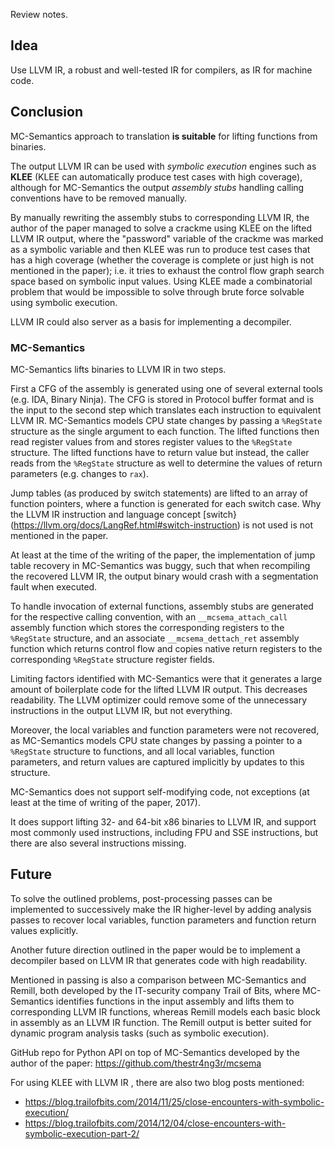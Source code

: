 Review notes.

## Idea

Use LLVM IR, a robust and well-tested IR for compilers, as IR for machine code.

## Conclusion

MC-Semantics approach to translation **is suitable** for lifting functions from binaries.

The output LLVM IR can be used with *symbolic execution* engines such as **KLEE** (KLEE can automatically produce test cases with high coverage), although for MC-Semantics the output _assembly stubs_ handling calling conventions have to be removed manually.

By manually rewriting the assembly stubs to corresponding LLVM IR, the author of the paper managed to solve a crackme using KLEE on the lifted LLVM IR output, where the "password" variable of the crackme was marked as a symbolic variable and then KLEE was run to produce test cases that has a high coverage (whether the coverage is complete or just high is not mentioned in the paper); i.e. it tries to exhaust the control flow graph search space based on symbolic input values. Using KLEE made a combinatorial problem that would be impossible to solve through brute force solvable using symbolic execution.

LLVM IR could also server as a basis for implementing a decompiler.

### MC-Semantics

MC-Semantics lifts binaries to LLVM IR in two steps.

First a CFG of the assembly is generated using one of several external tools (e.g. IDA, Binary Ninja). The CFG is stored in Protocol buffer format and is the input to the second step which translates each instruction to equivalent LLVM IR. MC-Semantics models CPU state changes by passing a `%RegState` structure as the single argument to each function. The lifted functions then read register values from and stores register values to the `%RegState` structure. The lifted functions have to return value but instead, the caller reads from the `%RegState` structure as well to determine the values of return parameters (e.g. changes to `rax`).

Jump tables (as produced by switch statements) are lifted to an array of function pointers, where a function is generated for each switch case. Why the LLVM IR instruction and language concept [switch}(https://llvm.org/docs/LangRef.html#switch-instruction) is not used is not mentioned in the paper.

At least at the time of the writing of the paper, the implementation of jump table recovery in MC-Semantics was buggy, such that when recompiling the recovered LLVM IR, the output binary would crash with a segmentation fault when executed.

To handle invocation of external functions, assembly stubs are generated for the respective calling convention, with an `__mcsema_attach_call`  assembly function which stores the corresponding registers to the `%RegState` structure, and an associate `__mcsema_dettach_ret` assembly function which returns control flow and copies native return registers to the corresponding `%RegState` structure register fields.

Limiting factors identified with MC-Semantics were that it generates a large amount of boilerplate code for the lifted LLVM IR output. This decreases readability. The LLVM optimizer could remove some of the unnecessary instructions in the output LLVM IR, but not everything.

Moreover, the local variables and function parameters were not recovered, as MC-Semantics models CPU state changes by passing a pointer to a `%RegState` structure to functions, and all local variables, function parameters, and return values are captured implicitly by updates to this structure.

MC-Semantics does not support self-modifying code, not exceptions (at least at the time of writing of the paper, 2017).

It does support lifting 32- and 64-bit x86 binaries to LLVM IR, and support most commonly used instructions, including FPU and SSE instructions, but there are also several instructions missing.

## Future

To solve the outlined problems, post-processing passes can be implemented to successively make the IR higher-level by adding analysis passes to recover local variables, function parameters and function return values explicitly.

Another future direction outlined in the paper would be to implement a decompiler based on LLVM IR that generates code with high readability.

Mentioned in passing is also a comparison between MC-Semantics and Remill, both developed by the IT-security company Trail of Bits, where MC-Semantics identifies functions in the input assembly and lifts them to corresponding LLVM IR functions, whereas Remill models each basic block in assembly as an LLVM IR function. The Remill output is better suited for dynamic program analysis tasks (such as symbolic execution).

GitHub repo for Python API on top of MC-Semantics developed by the author of the paper: https://github.com/thestr4ng3r/mcsema

For using KLEE with LLVM IR , there are also two blog posts mentioned:
* https://blog.trailofbits.com/2014/11/25/close-encounters-with-symbolic-execution/
* https://blog.trailofbits.com/2014/12/04/close-encounters-with-symbolic-execution-part-2/
